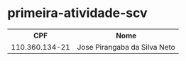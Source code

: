 # primeira-atividade-scv

<table>
  <tr>
    <th>CPF</th>
    <th>Nome</th>
  </tr>
  <tr>
    <td>110.360.134-21</td>
    <td>Jose Pirangaba da Silva Neto</td>
  </tr>
</table>